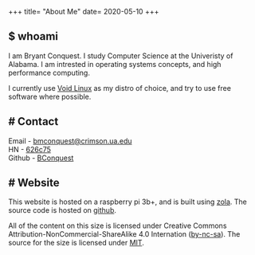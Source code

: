 +++
title= "About Me"
date= 2020-05-10
+++

## $ whoami

I am Bryant Conquest. I study Computer Science at the Univeristy of Alabama. I am intrested in operating systems concepts, and high performance computing. 

I currently use [Void Linux](https://voidlinux.org/) as my distro of choice, and try to use free software where possible.

## \# Contact

Email  - bmconquest@crimson.ua.edu \
HN     - [626c75](https://news.ycombinator.com/user?id=626c75) \
Github - [BConquest](https://github.com/BConquest) 

## \# Website

This website is hosted on a raspberry pi 3b+, and is built using [zola](https://www.getzola.org/). The source code is hosted on [github](https://github.com/BConquest/website).

All of the content on this size is licensed under Creative Commons Attribution-NonCommercial-ShareAlike 4.0 Internation ([by-nc-sa](https://creativecommons.org/licenses/by-nc-sa/4.0/)). The source for the size is licensed under [MIT](https://opensource.org/licenses/MIT).
